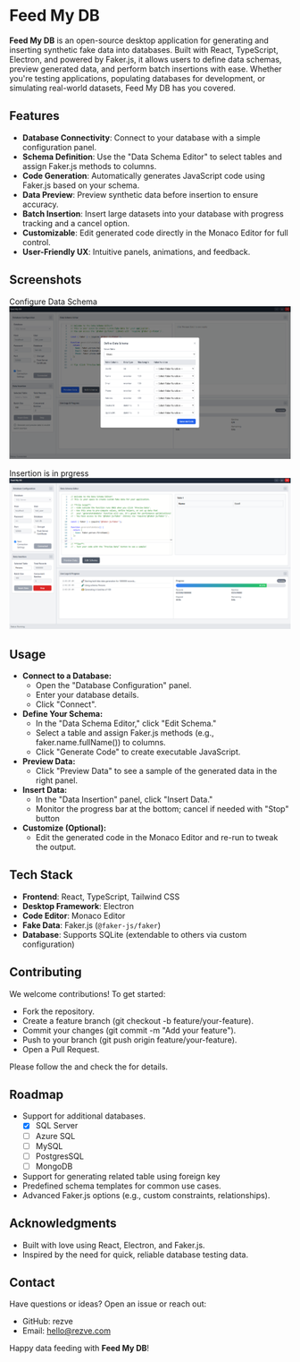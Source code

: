 # Feed My DB

**Feed My DB** is an open-source desktop application for generating and inserting synthetic fake data into databases. Built with React, TypeScript, Electron, and powered by Faker.js, it allows users to define data schemas, preview generated data, and perform batch insertions with ease. Whether you're testing applications, populating databases for development, or simulating real-world datasets, Feed My DB has you covered.

## Features

- **Database Connectivity**: Connect to your database with a simple configuration panel.
- **Schema Definition**: Use the "Data Schema Editor" to select tables and assign Faker.js methods to columns.
- **Code Generation**: Automatically generates JavaScript code using Faker.js based on your schema.
- **Data Preview**: Preview synthetic data before insertion to ensure accuracy.
- **Batch Insertion**: Insert large datasets into your database with progress tracking and a cancel option.
- **Customizable**: Edit generated code directly in the Monaco Editor for full control.
- **User-Friendly UX**: Intuitive panels, animations, and feedback.

## Screenshots

Configure Data Schema
![Configure Data Schema](src/assets/screenshots/feed-my-db-config.png)

Insertion is in prgress
![In Action](src/assets/screenshots/feed-my-db-full.png)

## Usage

- **Connect to a Database:**
  - Open the "Database Configuration" panel.
  - Enter your database details.
  - Click "Connect".
- **Define Your Schema:**
  - In the "Data Schema Editor," click "Edit Schema."
  - Select a table and assign Faker.js methods (e.g., faker.name.fullName()) to columns.
  - Click "Generate Code" to create executable JavaScript.
- **Preview Data:**
  - Click "Preview Data" to see a sample of the generated data in the right panel.
- **Insert Data:**
  - In the "Data Insertion" panel, click "Insert Data."
  - Monitor the progress bar at the bottom; cancel if needed with "Stop" button
- **Customize (Optional):**
  - Edit the generated code in the Monaco Editor and re-run to tweak the output.

## Tech Stack

- **Frontend**: React, TypeScript, Tailwind CSS
- **Desktop Framework**: Electron
- **Code Editor**: Monaco Editor
- **Fake Data**: Faker.js (`@faker-js/faker`)
- **Database**: Supports SQLite (extendable to others via custom configuration)

## Contributing

We welcome contributions! To get started:

- Fork the repository.
- Create a feature branch (git checkout -b feature/your-feature).
- Commit your changes (git commit -m "Add your feature").
- Push to your branch (git push origin feature/your-feature).
- Open a Pull Request.

Please follow the and check the for details.

## Roadmap

- Support for additional databases.
  - [x] SQL Server
  - [ ] Azure SQL
  - [ ] MySQL
  - [ ] PostgresSQL
  - [ ] MongoDB
- Support for generating related table using foreign key
- Predefined schema templates for common use cases.
- Advanced Faker.js options (e.g., custom constraints, relationships).

## Acknowledgments

- Built with love using React, Electron, and Faker.js.
- Inspired by the need for quick, reliable database testing data.

## Contact

Have questions or ideas? Open an issue or reach out:

- GitHub: rezve
- Email: hello@rezve.com

Happy data feeding with **Feed My DB**!
